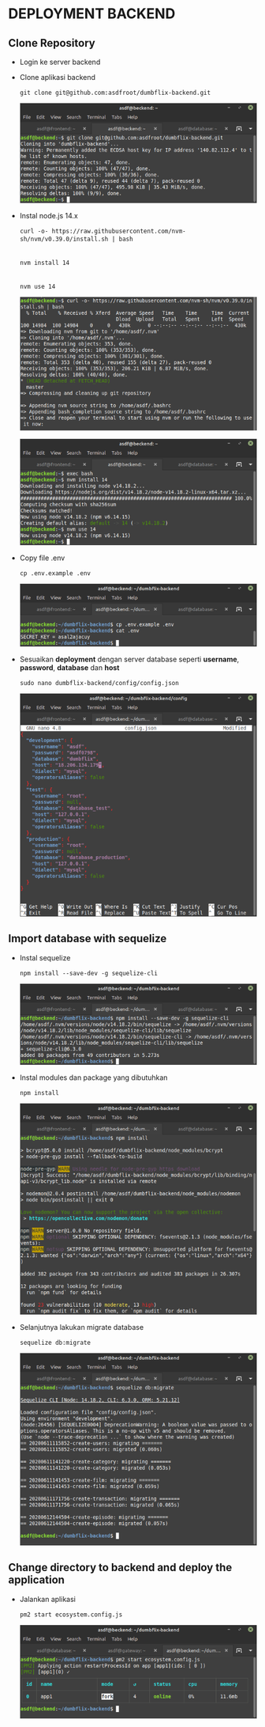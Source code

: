 # DEPLOYMENT BACKEND

## Clone Repository

-   Login ke server backend

-   Clone aplikasi backend

        git clone git@github.com:asdfroot/dumbflix-backend.git

    ![gambar 1](assets/7gitclone.png)

-   Instal node.js 14.x

        curl -o- https://raw.githubusercontent.com/nvm-sh/nvm/v0.39.0/install.sh | bash
        

        nvm install 14
        

        nvm use 14

    ![gambar 2](assets/21curlnvm.png)

    ![gambar 3](assets/22nvm14.png)


-   Copy file .env

        cp .env.example .env

    ![gambar 4](assets/31copyenv.png)

-   Sesuaikan **deployment** dengan server database seperti **username**, **password**, **database** dan **host**

        sudo nano dumbflix-backend/config/config.json

    ![gambar 5](assets/20.png)

## Import database with sequelize

-   Instal sequelize

        npm install --save-dev -g sequelize-cli

    ![gambar 6](assets/23squelize.png)

-   Instal modules dan package yang dibutuhkan

        npm install

    ![gambar 7](assets/24npminstall.png)

-   Selanjutnya lakukan migrate database

        sequelize db:migrate

    ![gambar 8](assets/26sequelizemigrate.png)

## Change directory to **backend** and deploy the application

-   Jalankan aplikasi

        pm2 start ecosystem.config.js

    ![gambar 9](assets/27startapp.png)
